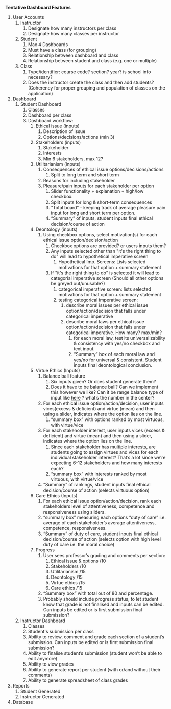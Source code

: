 **Tentative Dashboard Features**

1. User Accounts
   1. Instructor
      1. Designate how many instructors per class
      2. Designate how many classes per instructor
   2. Student
      1. Max 4 Dashboards
      2. Must have a class (for grouping)
      3. Relationship between dashboard and class
      4. Relationship between student and class (e.g. one or multiple)
   3. Class
      1. Type/identifier: course code? section? year? is school info necessary?
      2. Does the instructor create the class and then add students? (Coherency for proper grouping and population of classes on the application)
2. Dashboard
   1. Student Dashboard
      1. Classes
      2. Dashboard per class
      3. Dashboard workflow:
         1. Ethical issue (inputs)
            1. Description of issue
            2. Options/decisions/actions (min 3)
         2. Stakeholders (inputs)
            1. Stakeholder
            2. Interests
            3. Min 6 stakeholders, max 12?
         3. Utilitarianism (inputs)
            1. Consequences of ethical issue options/decisions/actions
               1. Split to long term and short term
            2. Reasons for including stakeholder
            3. Pleasure/pain inputs for each stakeholder per option
               1.  Slider functionality + explanation + high/low checkbox.
               2. Split inputs for long & short-term consequences
               3. “Total board” - keeping track of average pleasure pain input for long and short term per option. 
               4.  “Summary” of inputs, student inputs final ethical decision/course of action
         4. Deontology (inputs)
            1. Using checkbox options, select motivation(s) for each ethical issue option/decision/action
               1. Checkbox options are provided? or users inputs them?
               2. Any inputs selected other than "it's the right thing to do" will lead to hypothetical imperative screen
                  1. Hypothetical Imp. Screens: Lists selected motivations for that option + summary statement
               3. If "it's the right thing to do" is selected it will lead to categorial imperative screen (Should all other options be greyed out/unusable?)
                  1. categorical imperative screen: lists selected motivations for that option + summary statement
                  2. testing categorical imperative screen:
                     1. describe moral issues per ethical issue option/action/decision that falls under categorical imperative
                     2. describe moral laws per ethical issue option/action/decision that falls under categorical imperative. How many? max/min?
                        1. for each moral law, test its universalizability & consistency with yes/no checkbox and text input.
                        2. “Summary” box of each moral law and yes/no for universal & consistent. Student inputs final deontological conclusion.
         5. Virtue Ethics (Inputs)
            1. Balance ball feature
               1. Six inputs given? Or does student generate them?
               2. Does it have to be balance ball? Can we implement this however we like? Can it be range balance type of input like [here](https://stackoverflow.com/questions/39070506/javascript-html-two-input-range-field-balance-scale) ? what’s the number in the center?
            2. For each ethical issue option/action/decision, user inputs vices(excess & deficient) and virtue (mean) and then using a slider, indicates where the option lies on the line. 
               1. “summary box” with options ranked by most virtuous, with virtue/vice 
            3. For each stakeholder interest, user inputs vices (excess & deficient) and virtue (mean) and then using a slider, indicates where the option lies on the line. 
               1. Since each stakeholder has multiple interests, are students going to assign virtues and vices for each individual stakeholder interest? That’s a lot since we’re expecting 6-12 stakeholders and how many interests each?
               2.  “summary box” with interests ranked by most virtuous, with virtue/vice 
            4. “Summary” of rankings, student inputs final ethical decision/course of action (selects virtuous option)
         6. Care Ethics (Inputs)
            1. For each ethical issue option/action/decision, rank each stakeholders level of attentiveness, competence and responsiveness using sliders.
            2.  “summary box” measuring each options “duty of care” i.e. average of each stakeholder’s average attentiveness, competence, responsiveness.
            3.  “Summary” of duty of care, student inputs final ethical decision/course of action (selects option with high level duty of care i.e. the moral choice)
         7. Progress
            1. User sees professor’s grading and comments per section:
               1. Ethical issue & options /10
               2. Stakeholders /10
               3.  Utilitarianism /15
               4. Deontology /15
               5.  Virtue ethics /15
               6. Care ethics /15
            2. “Summary box” with total out of 80 and percentage.
            3. Probably should include progress status, to let student know that grade is not finalised and inputs can be edited. Can inputs be edited or is first submission final submission?
   2. Instructor Dashboard
      1. Classes
      2. Student's submission per class
      3. Ability to review, comment and grade each section of a student’s submission. Can inputs be edited or is first submission final submission?
      4. Ability to finalise student’s submission (student won’t be able to edit anymore)
      5. Ability to view grades
      6. Ability to generate report per student (with or/and without their comments)
      7. Ability to generate spreadsheet of class grades
3. Reports
   1. Student Generated
   2. Instructor Generated
4. Database
